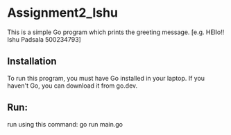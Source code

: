 # Assignment2_Ishu
This is a simple Go program which prints the greeting message.
[e.g. HEllo!! Ishu Padsala 500234793]

## Installation 
To run this program, you must have Go installed in your laptop. 
If you haven't Go, you can download it from go.dev.

## Run:
run using this command: go run main.go

